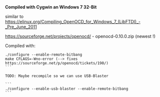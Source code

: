 **Compiled with Cygwin an Windows 7 32-Bit**

similar to https://elinux.org/Compiling_OpenOCD_for_Windows_7_(LibFTDI)_-_Pre_June_2011

https://sourceforge.net/projects/openocd/ - openocd-0.10.0.zip (newest !)

Compiled with:

````
./configure --enable-remote-bitbang
make CFLAGS=-Wno-error (--> fixes https://sourceforge.net/p/openocd/tickets/190/)
```

TODO: Maybe recompile so we can use USB-Blaster 

```
./configure --enable-usb-blaster --enable-remote-bitbang
```
